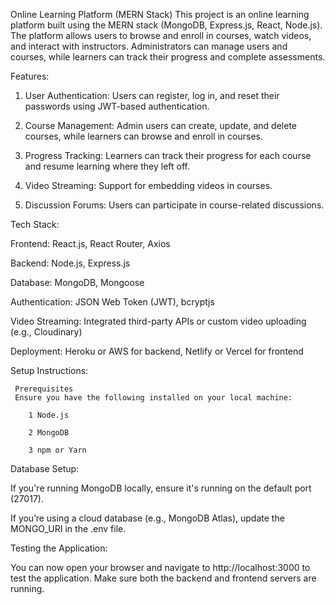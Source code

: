 Online Learning Platform (MERN Stack)
This project is an online learning platform built using the MERN stack (MongoDB, Express.js, React, Node.js). The platform allows users to browse and enroll in courses, watch videos, and interact with instructors. Administrators can manage users and courses, while learners can track their progress and complete assessments.

Features:

  1. User Authentication: Users can register, log in, and reset their passwords using JWT-based authentication.

  2. Course Management: Admin users can create, update, and delete courses, while learners can browse and enroll in courses.
     
  3. Progress Tracking: Learners can track their progress for each course and resume learning where they left off.
     
  4. Video Streaming: Support for embedding videos in courses.
     
  5. Discussion Forums: Users can participate in course-related discussions.

Tech Stack:

Frontend: React.js, React Router, Axios

Backend: Node.js, Express.js

Database: MongoDB, Mongoose

Authentication: JSON Web Token (JWT), bcryptjs

Video Streaming: Integrated third-party APIs or custom video uploading (e.g., Cloudinary)

Deployment: Heroku or AWS for backend, Netlify or Vercel for frontend

Setup Instructions:

     Prerequisites
     Ensure you have the following installed on your local machine:

        1 Node.js 

        2 MongoDB

        3 npm or Yarn

Database Setup:

If you're running MongoDB locally, ensure it's running on the default port (27017). 

If you’re using a cloud database (e.g., MongoDB Atlas), update the MONGO_URI in the .env file.

Testing the Application:

You can now open your browser and navigate to http://localhost:3000 to test the application. Make sure both the backend and frontend servers are running.

